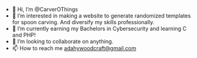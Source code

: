 - 👋 Hi, I’m @CarverOThings
- 👀 I’m interested in making a website to generate randomized templates for spoon carving. And diversify my skills professionally.
- 🌱 I’m currently earning my Bachelors in Cybersecurity and learning C and PHP!
- 💞️ I’m looking to collaborate on anything. 
- 📫 How to reach me adahywoodcraft@gmail.com

<!---
CarverOThings/CarverOThings is a ✨ special ✨ repository because its `README.md` (this file) appears on your GitHub profile.
You can click the Preview link to take a look at your changes.
--->
